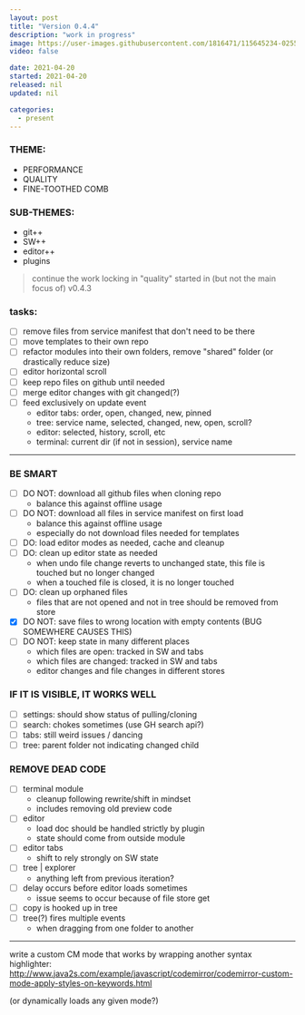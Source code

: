 ```yaml
---
layout: post
title: "Version 0.4.4"
description: "work in progress"
image: https://user-images.githubusercontent.com/1816471/115645234-02556880-a2ee-11eb-9e7d-e5c434632cf2.png
video: false

date: 2021-04-20
started: 2021-04-20   
released: nil   
updated: nil

categories:
  - present
---
```


### THEME:
  - PERFORMANCE
  - QUALITY
  - FINE-TOOTHED COMB

### SUB-THEMES:
  - git++
  - SW++
  - editor++
  - plugins

> continue the work locking in "quality" started in (but not the main focus of) v0.4.3

### tasks:
  - [ ] remove files from service manifest that don't need to be there
  - [ ] move templates to their own repo
  - [ ] refactor modules into their own folders, remove "shared" folder (or drastically reduce size)
  - [ ] editor horizontal scroll
  - [ ] keep repo files on github until needed
  - [ ] merge editor changes with git changed(?)
  - [ ] feed exclusively on update event
    - editor tabs: order, open, changed, new, pinned
    - tree: service name, selected, changed, new, open, scroll?
    - editor: selected, history, scroll, etc
    - terminal: current dir (if not in session), service name

---

### BE SMART
  - [ ] DO NOT: download all github files when cloning repo
    - balance this against offline usage
  - [ ] DO NOT: download all files in service manifest on first load
    - balance this against offline usage
    - especially do not download files needed for templates
  - [ ] DO: load editor modes as needed, cache and cleanup
  - [ ] DO: clean up editor state as needed
    - when undo file change reverts to unchanged state, this file is touched but no longer changed
    - when a touched file is closed, it is no longer touched
  - [ ] DO: clean up orphaned files
    - files that are not opened and not in tree should be removed from store
  - [X] DO NOT: save files to wrong location with empty contents (BUG SOMEWHERE CAUSES THIS)
  - [ ] DO NOT: keep state in many different places
    - which files are open: tracked in SW and tabs
    - which files are changed: tracked in SW and tabs
    - editor changes and file changes in different stores

### IF IT IS VISIBLE, IT WORKS WELL
  - [ ] settings: should show status of pulling/cloning
  - [ ] search: chokes sometimes (use GH search api?)
  - [ ] tabs: still weird issues / dancing
  - [ ] tree: parent folder not indicating changed child

### REMOVE DEAD CODE
  - [ ] terminal module
    - cleanup following rewrite/shift in mindset
    - includes removing old preview code
  - [ ] editor
    - load doc should be handled strictly by plugin
    - state should come from outside module
  - [ ] editor tabs
    - shift to rely strongly on SW state
  - [ ] tree | explorer
    - anything left from previous iteration?
  - [ ] delay occurs before editor loads sometimes
    - issue seems to occur because of file store get
  - [ ] copy is hooked up in tree
  - [ ] tree(?) fires multiple events
    - when dragging from one folder to another

---

write a custom CM mode that works by wrapping another syntax highlighter:
http://www.java2s.com/example/javascript/codemirror/codemirror-custom-mode-apply-styles-on-keywords.html

(or dynamically loads any given mode?)

